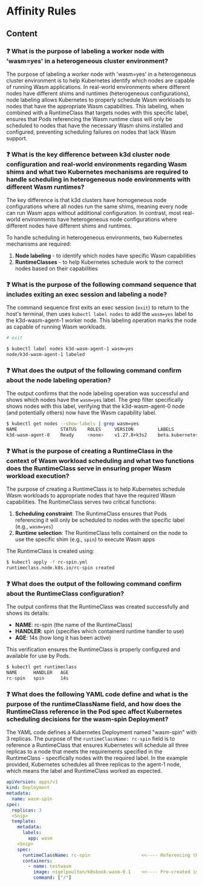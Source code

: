 # Affinity Rules

## Content

### ❓ What is the purpose of labeling a worker node with 'wasm=yes' in a heterogeneous cluster environment?
The purpose of labeling a worker node with 'wasm=yes' in a heterogeneous cluster environment is to help Kubernetes identify which nodes are capable of running Wasm applications. In real-world environments where different nodes have different shims and runtimes (heterogeneous configurations), node labeling allows Kubernetes to properly schedule Wasm workloads to nodes that have the appropriate Wasm capabilities. This labeling, when combined with a RuntimeClass that targets nodes with this specific label, ensures that Pods referencing the Wasm runtime class will only be scheduled to nodes that have the necessary Wasm shims installed and configured, preventing scheduling failures on nodes that lack Wasm support.

### ❓ What is the key difference between k3d cluster node configuration and real-world environments regarding Wasm shims and what two Kubernetes mechanisms are required to handle scheduling in heterogeneous node environments with different Wasm runtimes?
The key difference is that k3d clusters have homogeneous node configurations where all nodes run the same shims, meaning every node can run Wasm apps without additional configuration. In contrast, most real-world environments have heterogeneous node configurations where different nodes have different shims and runtimes.

To handle scheduling in heterogeneous environments, two Kubernetes mechanisms are required:
1. **Node labeling** - to identify which nodes have specific Wasm capabilities
2. **RuntimeClasses** - to help Kubernetes schedule work to the correct nodes based on their capabilities

### ❓ What is the purpose of the following command sequence that includes exiting an exec session and labeling a node?
The command sequence first exits an exec session (`exit`) to return to the host's terminal, then uses `kubectl label nodes` to add the `wasm=yes` label to the k3d-wasm-agent-1 worker node. This labeling operation marks the node as capable of running Wasm workloads.

```bash
# exit

$ kubectl label nodes k3d-wasm-agent-1 wasm=yes
node/k3d-wasm-agent-1 labeled
```

### ❓ What does the output of the following command confirm about the node labeling operation?
The output confirms that the node labeling operation was successful and shows which nodes have the `wasm=yes` label. The grep filter specifically shows nodes with this label, verifying that the k3d-wasm-agent-0 node (and potentially others) now have the Wasm capability label.

```bash
$ kubectl get nodes --show-labels | grep wasm=yes
NAME                STATUS    ROLES     VERSION         LABELS
k3d-wasm-agent-0    Ready     <none>    v1.27.8+k3s2    beta.kubernetes...,wasm=yes
```

### ❓ What is the purpose of creating a RuntimeClass in the context of Wasm workload scheduling and what two functions does the RuntimeClass serve in ensuring proper Wasm workload execution?
The purpose of creating a RuntimeClass is to help Kubernetes schedule Wasm workloads to appropriate nodes that have the required Wasm capabilities. The RuntimeClass serves two critical functions:

1. **Scheduling constraint**: The RuntimeClass ensures that Pods referencing it will only be scheduled to nodes with the specific label (e.g., `wasm=yes`)
2. **Runtime selection**: The RuntimeClass tells containerd on the node to use the specific shim (e.g., `spin`) to execute Wasm apps

The RuntimeClass is created using:
```bash
$ kubectl apply -f rc-spin.yml
runtimeclass.node.k8s.io/rc-spin created
```

### ❓ What does the output of the following command confirm about the RuntimeClass configuration?
The output confirms that the RuntimeClass was created successfully and shows its details:
- **NAME**: rc-spin (the name of the RuntimeClass)
- **HANDLER**: spin (specifies which containerd runtime handler to use)
- **AGE**: 14s (how long it has been active)

This verification ensures the RuntimeClass is properly configured and available for use by Pods.

```bash
$ kubectl get runtimeclass
NAME      HANDLER   AGE
rc-spin   spin      14s
```

### ❓ What does the following YAML code define and what is the purpose of the runtimeClassName field, and how does the RuntimeClass reference in the Pod spec affect Kubernetes scheduling decisions for the wasm-spin Deployment?
The YAML code defines a Kubernetes Deployment named "wasm-spin" with 3 replicas. The purpose of the `runtimeClassName: rc-spin` field is to reference a RuntimeClass that ensures Kubernetes will schedule all three replicas to a node that meets the requirements specified in the RuntimeClass - specifically nodes with the required label. In the example provided, Kubernetes schedules all three replicas to the agent-1 node, which means the label and RuntimeClass worked as expected.

```yaml
apiVersion: apps/v1
kind: Deployment
metadata:
  name: wasm-spin
spec:
  replicas: 3
  <Snip>
  template:
    metadata:
      labels:
        app: wasm
    <Snip>
    spec:
      runtimeClassName: rc-spin                   <<---- Referencing the RuntimeClass
      containers:
        - name: testwasm
          image: nigelpoulton/k8sbook:wasm-0.1    <<---- Pre-created image
          command: ["/"]
```

